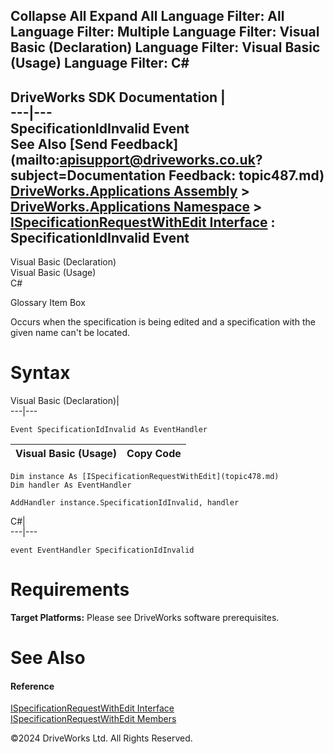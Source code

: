        

 Collapse All Expand All  Language Filter: All  Language Filter: Multiple  Language Filter: Visual Basic (Declaration) Language Filter: Visual Basic (Usage) Language Filter: C#  
---  
DriveWorks SDK Documentation  |   
---|---  
SpecificationIdInvalid Event   
See Also [Send Feedback](mailto:apisupport@driveworks.co.uk?subject=Documentation Feedback: topic487.md)  
[DriveWorks.Applications Assembly](topic13.md) > [DriveWorks.Applications Namespace](topic16.md) > [ISpecificationRequestWithEdit Interface](topic478.md) : SpecificationIdInvalid Event  
---  
  
Visual Basic (Declaration)    
Visual Basic (Usage)    
C# 

Glossary Item Box

Occurs when the specification is being edited and a specification with the given name can't be located. 

# Syntax

Visual Basic (Declaration)|   
---|---  
      
    
    Event SpecificationIdInvalid As EventHandler  
  
Visual Basic (Usage)| Copy Code  
---|---  
      
    
    Dim instance As [ISpecificationRequestWithEdit](topic478.md)
    Dim handler As EventHandler
     
    AddHandler instance.SpecificationIdInvalid, handler  
  
C#|   
---|---  
      
    
    event EventHandler SpecificationIdInvalid  
  
# Requirements

**Target Platforms:** Please see DriveWorks software prerequisites.

# See Also

#### Reference

[ISpecificationRequestWithEdit Interface](topic478.md)   
[ISpecificationRequestWithEdit Members](topic479.md)

©2024 DriveWorks Ltd. All Rights Reserved.
